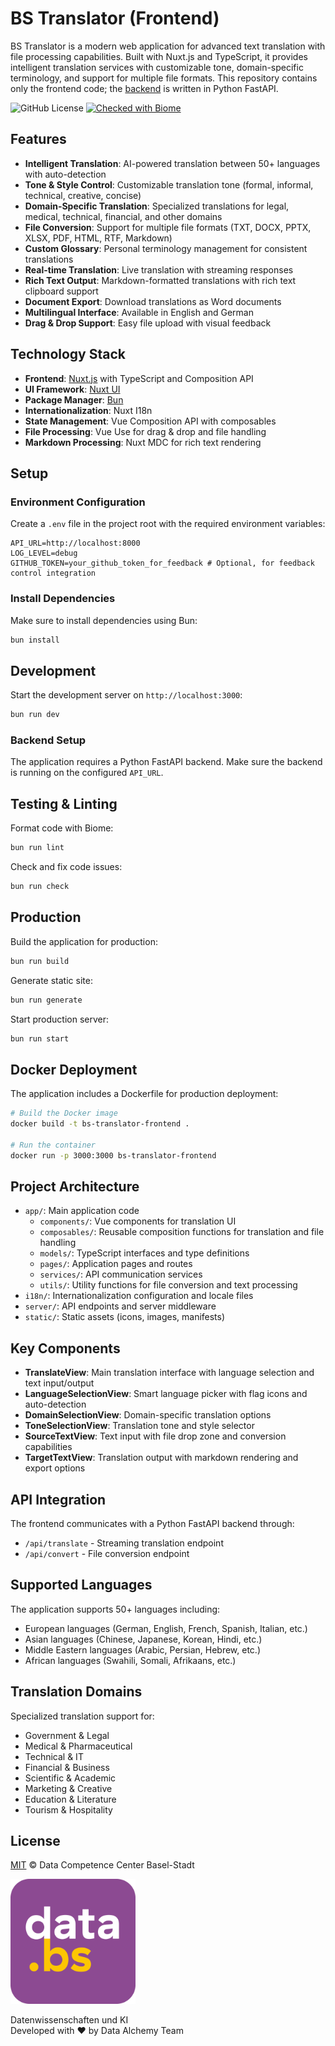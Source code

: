# BS Translator (Frontend)

BS Translator is a modern web application for advanced text translation with file processing capabilities. Built with Nuxt.js and TypeScript, it provides intelligent translation services with customizable tone, domain-specific terminology, and support for multiple file formats. This repository contains only the frontend code; the [backend](https://github.com/DCC-BS/bs-translator-backend) is written in Python FastAPI.

![GitHub License](https://img.shields.io/github/license/DCC-BS/bs-translator-frontend) [![Checked with Biome](https://img.shields.io/badge/Checked_with-Biome-60a5fa?style=flat&logo=biome)](https://biomejs.dev)

## Features

- **Intelligent Translation**: AI-powered translation between 50+ languages with auto-detection
- **Tone & Style Control**: Customizable translation tone (formal, informal, technical, creative, concise)
- **Domain-Specific Translation**: Specialized translations for legal, medical, technical, financial, and other domains
- **File Conversion**: Support for multiple file formats (TXT, DOCX, PPTX, XLSX, PDF, HTML, RTF, Markdown)
- **Custom Glossary**: Personal terminology management for consistent translations
- **Real-time Translation**: Live translation with streaming responses
- **Rich Text Output**: Markdown-formatted translations with rich text clipboard support
- **Document Export**: Download translations as Word documents
- **Multilingual Interface**: Available in English and German
- **Drag & Drop Support**: Easy file upload with visual feedback

## Technology Stack

- **Frontend**: [Nuxt.js](https://nuxt.com/) with TypeScript and Composition API
- **UI Framework**: [Nuxt UI](https://ui.nuxt.com/)
- **Package Manager**: [Bun](https://bun.sh/)
- **Internationalization**: Nuxt I18n
- **State Management**: Vue Composition API with composables
- **File Processing**: Vue Use for drag & drop and file handling
- **Markdown Processing**: Nuxt MDC for rich text rendering

## Setup

### Environment Configuration

Create a `.env` file in the project root with the required environment variables:

```env
API_URL=http://localhost:8000
LOG_LEVEL=debug
GITHUB_TOKEN=your_github_token_for_feedback # Optional, for feedback control integration
```

### Install Dependencies

Make sure to install dependencies using Bun:

```bash
bun install
```

## Development

Start the development server on `http://localhost:3000`:

```bash
bun run dev
```

### Backend Setup

The application requires a Python FastAPI backend. Make sure the backend is running on the configured `API_URL`.

## Testing & Linting

Format code with Biome:

```bash
bun run lint
```

Check and fix code issues:

```bash
bun run check
```

## Production

Build the application for production:

```bash
bun run build
```

Generate static site:

```bash
bun run generate
```

Start production server:

```bash
bun run start
```

## Docker Deployment

The application includes a Dockerfile for production deployment:

```bash
# Build the Docker image
docker build -t bs-translator-frontend .

# Run the container
docker run -p 3000:3000 bs-translator-frontend
```

## Project Architecture

- `app/`: Main application code
  - `components/`: Vue components for translation UI
  - `composables/`: Reusable composition functions for translation and file handling
  - `models/`: TypeScript interfaces and type definitions
  - `pages/`: Application pages and routes
  - `services/`: API communication services
  - `utils/`: Utility functions for file conversion and text processing
- `i18n/`: Internationalization configuration and locale files
- `server/`: API endpoints and server middleware
- `static/`: Static assets (icons, images, manifests)

## Key Components

- **TranslateView**: Main translation interface with language selection and text input/output
- **LanguageSelectionView**: Smart language picker with flag icons and auto-detection
- **DomainSelectionView**: Domain-specific translation options
- **ToneSelectionView**: Translation tone and style selector
- **SourceTextView**: Text input with file drop zone and conversion capabilities
- **TargetTextView**: Translation output with markdown rendering and export options

## API Integration

The frontend communicates with a Python FastAPI backend through:

- `/api/translate` - Streaming translation endpoint
- `/api/convert` - File conversion endpoint

## Supported Languages

The application supports 50+ languages including:
- European languages (German, English, French, Spanish, Italian, etc.)
- Asian languages (Chinese, Japanese, Korean, Hindi, etc.)
- Middle Eastern languages (Arabic, Persian, Hebrew, etc.)
- African languages (Swahili, Somali, Afrikaans, etc.)

## Translation Domains

Specialized translation support for:
- Government & Legal
- Medical & Pharmaceutical
- Technical & IT
- Financial & Business
- Scientific & Academic
- Marketing & Creative
- Education & Literature
- Tourism & Hospitality

## License

[MIT](LICENSE) © Data Competence Center Basel-Stadt

<a href="https://www.bs.ch/schwerpunkte/daten/databs/schwerpunkte/datenwissenschaften-und-ki"><img src="https://github.com/DCC-BS/.github/blob/main/_imgs/databs_log.png?raw=true" alt="DCC Logo" width="200" /></a>

Datenwissenschaften und KI <br>
Developed with ❤️ by Data Alchemy Team

